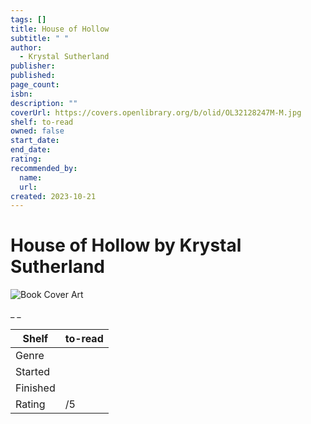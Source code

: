 ```yaml
---
tags: []
title: House of Hollow
subtitle: " "
author:
  - Krystal Sutherland
publisher:
published:
page_count:
isbn:
description: ""
coverUrl: https://covers.openlibrary.org/b/olid/OL32128247M-M.jpg
shelf: to-read
owned: false
start_date:
end_date:
rating:
recommended_by:
  name:
  url:
created: 2023-10-21
---
```


# House of Hollow by Krystal Sutherland

![Book Cover Art](https://covers.openlibrary.org/b/olid/OL32128247M-M.jpg)

_ _

| Shelf | to-read |
| --- | --- |
| Genre |  |
| Started |  |
| Finished |  |
| Rating | /5 |
